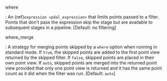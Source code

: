 where

: An {ref}`expression <pdal_expression>` that limits points passed to a filter.
  Points that don't pass the
  expression skip the stage but are available to subsequent stages in a pipeline.
  \[Default: no filtering\]

where_merge

: A strategy for merging points skipped by a `where` option when running in standard mode.
  If `true`, the skipped points are added to the first point view returned by the skipped
  filter. If `false`, skipped points are placed in their own point view. If `auto`,
  skipped points are merged into the returned point view provided that only one point view
  is returned and it has the same point count as it did when the filter was run.
  \[Default: `auto`\]
